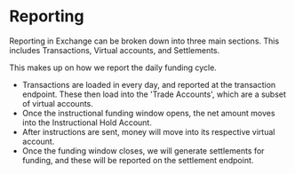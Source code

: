 # Reporting

Reporting in Exchange can be broken down into three main sections. This includes Transactions, Virtual accounts, and Settlements. 

This makes up on how we report the daily funding cycle. 

<ul>
  <li> Transactions are loaded in every day, and reported at the transaction endpoint. These then load into the 'Trade Accounts', which are a subset of virtual accounts. 
  <li> Once the instructional funding window opens, the net amount moves into the Instructional Hold Account.
  <li> After instructions are sent, money will move into its respective virtual account.
  <li> Once the funding window closes, we will generate settlements for funding, and these will be reported on the settlement endpoint.
</ul>

<!-- type: row -->

<!-- type: card
title: See Transactions
description: Consume transaction loaded into Exchange 
link: ?path=docs/getting-started/getting-started-reporting-transactions.md

-->
<!-- type: card
title: See Virtual Accounts
description: Review money movement through virtual accounts in the system
link: ?path=docs/getting-started/getting-started-reporting-accounts.md
-->

<!-- type: card
title: See Settlements
description: See settled amounts out to submerchants
link: ?path=docs/getting-started/getting-started-reporting-settlements.md
-->
<!-- type: row-end -->
